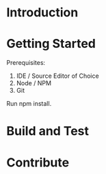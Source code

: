 # Introduction 

# Getting Started
Prerequisites:
1) IDE / Source Editor of Choice
2) Node / NPM
3) Git

Run npm install.


# Build and Test


# Contribute
